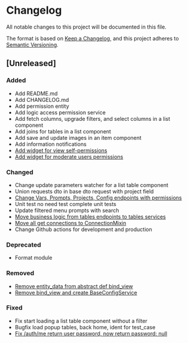 # Changelog

All notable changes to this project will be documented in this file.

The format is based on [Keep a Changelog](https://keepachangelog.com/en/1.1.0/),
and this project adheres to [Semantic Versioning](https://semver.org/spec/v2.0.0.html).

## [Unreleased]

### Added

- Add README.md
- Add CHANGELOG.md
- Add permission entity
- Add logic access permission service
- Add fetch columns, upgrade filters, and select columns in a list component
- Add joins for tables in a list component
- Add save and update images in an item component
- Add information notifications
- [Add widget for view self-permissions](https://github.com/PhoenixNazarov/prompt-admin/pull/25)
- [Add widget for moderate users permissions](https://github.com/PhoenixNazarov/prompt-admin/pull/25)

### Changed

- Change update parameters watcher for a list table component
- Union requests dto in base dto request with project field
- [Change Vars, Prompts, Projects, Config endpoints with permissions](https://github.com/PhoenixNazarov/prompt-admin/pull/25)
- Unit test no need test complete unit tests
- Update filtered menu prompts with search
- [Move business logic from tables endpoints to tables services](https://github.com/PhoenixNazarov/prompt-admin/pull/25)
- [Move all get connections to ConnectionMixin](https://github.com/PhoenixNazarov/prompt-admin/pull/25)
- Change Github actions for development and production

### Deprecated

- Format module

### Removed

- [Remove entity_data from abstract def bind_view](https://github.com/PhoenixNazarov/prompt-admin/pull/25)
- [Remove bind_view and create BaseConfigService](https://github.com/PhoenixNazarov/prompt-admin/pull/25)

### Fixed

- Fix start loading a list table component without a filter
- Bugfix load popup tables, back home, ident for test_case
- [Fix /auth/me return user password, now return password: null](https://github.com/PhoenixNazarov/prompt-admin/pull/25) 
